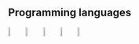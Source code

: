 ## Programming languages

<img src="https://cdn.jsdelivr.net/gh/devicons/devicon@latest/icons/html5/html5-original.svg" heigth="7%" width="7%"/><img src="https://cdn.jsdelivr.net/gh/devicons/devicon@latest/icons/css3/css3-original.svg" heigth="7%" width="7%"/><img src="https://cdn.jsdelivr.net/gh/devicons/devicon@latest/icons/javascript/javascript-original.svg" heigth="7%" width="7%" /><img src="https://cdn.jsdelivr.net/gh/devicons/devicon@latest/icons/react/react-original.svg" heigth="7%" width="7%"/><img src="https://cdn.jsdelivr.net/gh/devicons/devicon@latest/icons/nextjs/nextjs-original.svg" heigth="7%" width="7%"/>
          
